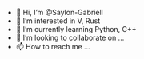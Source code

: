 - 👋 Hi, I’m @Saylon-Gabriell
- 👀 I’m interested in V, Rust
- 🌱 I’m currently learning Python, C++
- 💞️ I’m looking to collaborate on ...
- 📫 How to reach me ...

<!---
Saylon-Gabriell/Saylon-Gabriell is a ✨ special ✨ repository because its `README.md` (this file) appears on your GitHub profile.
You can click the Preview link to take a look at your changes.
--->
